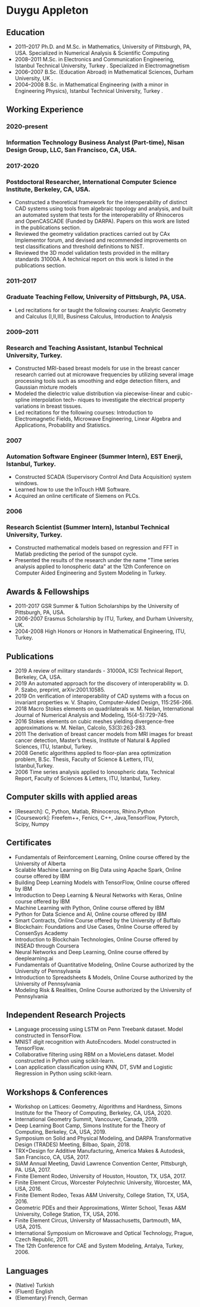 # Duygu Appleton

## Education
* 2011–2017 Ph.D. and M.Sc. in Mathematics, University of Pittsburgh, PA, USA.
Specialized in Numerical Analysis & Scientific Computing
* 2008–2011 M.Sc. in Electronics and Communication Engineering, Istanbul Technical University,
Turkey .
Specialized in Electromagnetism
* 2006–2007 B.Sc. (Education Abroad) in Mathematical Sciences, Durham University, UK .
* 2004–2008 B.Sc. in Mathematical Engineering (with a minor in Engineering Physics), Istanbul
Technical University, Turkey .

## Working Experience
### 2020-present 
### Information Technology Business Analyst (Part-time), Nisan Design Group, LLC, San Francisco, CA, USA.
### 2017-2020 
### Postdoctoral Researcher, International Computer Science Institute, Berkeley, CA, USA.
* Constructed a theoretical framework for the interoperability of distinct CAD systems using
tools from algebraic topology and analysis, and built an automated system that tests for the
interoperability of Rhinoceros and OpenCASCADE (Funded by DARPA). Papers on this work are
listed in the publications section.
* Reviewed the geometry validation practices carried out by CAx Implementor forum, and devised
and recommended improvements on test classifications and threshold definitions to NIST.
* Reviewed the 3D model validation tests provided in the military standards 31000A. A technical
report on this work is listed in the publications section.
### 2011–2017 
### Graduate Teaching Fellow, University of Pittsburgh, PA, USA.
* Led recitations for or taught the following courses: Analytic Geometry and Calculus (I,II,III), Business Calculus, Introduction to Analysis
### 2009–2011 
### Research and Teaching Assistant, Istanbul Technical University, Turkey.
* Constructed MRI-based breast models for use in the breast cancer research carried out at microwave
frequencies by utilizing several image processing tools such as smoothing and edge detection
filters, and Gaussian mixture models
* Modeled the dielectric value distribution via piecewise-linear and cubic-spline interpolation tech-
niques to investigate the electrical property variations in breast tissues.
* Led recitations for the following courses: Introduction to Electromagnetic Fields, Microwave
Engineering, Linear Algebra and Applications, Probability and Statistics.
### 2007 
### Automation Software Engineer (Summer Intern), EST Enerji, Istanbul, Turkey.
* Constructed SCADA (Supervisory Control And Data Acquisition) system windows.
* Learned how to use the InTouch HMI Software.
* Acquired an online certificate of Siemens on PLCs.
### 2006 
### Research Scientist (Summer Intern), Istanbul Technical University, Turkey.
* Constructed mathematical models based on regression and FFT in Matlab predicting the period
of the sunspot cycle.
* Presented the results of the research under the name "Time series analysis applied to Ionospheric
data" at the 12th Conference on Computer Aided Engineering and System Modeling in Turkey.

## Awards & Fellowships
* 2011-2017 GSR Summer & Tuition Scholarships by the University of Pittsburgh, PA, USA.
* 2006-2007 Erasmus Scholarship by ITU, Turkey, and Durham University, UK.
* 2004-2008 High Honors or Honors in Mathematical Engineering, ITU, Turkey.

## Publications
* 2019 A review of military standards - 31000A, ICSI Technical Report, Berkeley, CA, USA.
* 2019 An automated approach for the discovery of interoperability w. D. P. Szabo, preprint,
arXiv:2001.10585.
* 2019 On verification of interoperability of CAD systems with a focus on invariant properties w. V. Shapiro, Computer-Aided Design, 115:256-266.
* 2018 Macro Stokes elements on quadrilaterals w. M. Neilan, International Journal of Numerical Analysis and Modeling, 15(4-5):729-745.
* 2016 Stokes elements on cubic meshes yielding divergence-free approximations w. M. Neilan,
Calcolo, 53(3):263-283.
* 2011 The derivation of breast cancer models from MRI images for breast cancer detection, Master’s thesis, Institute of Natural & Applied Sciences, ITU, Istanbul, Turkey.
* 2008 Genetic algorithms applied to floor-plan area optimization problem, B.Sc. Thesis, Faculty of Science & Letters, ITU, Istanbul,Turkey.
* 2006 Time series analysis applied to Ionospheric data, Technical Report, Faculty of Sciences & Letters, ITU, Istanbul, Turkey.

## Computer skills with applied areas
* [Research]: C, Python, Matlab, Rhinoceros, Rhino.Python
* [Coursework]: Freefem++, Fenics, C++, Java,TensorFlow, Pytorch, Scipy, Numpy

## Certificates
* Fundamentals of Reinforcement Learning, Online course offered by the University of Alberta
* Scalable Machine Learning on Big Data using Apache Spark, Online course offered by IBM
* Building Deep Learning Models with TensorFlow, Online course offered by IBM
* Introduction to Deep Learning & Neural Networks with Keras, Online course offered by IBM
* Machine Learning with Python, Online course offered by IBM
* Python for Data Science and AI, Online course offered by IBM
* Smart Contracts, Online Course offered by the University of Buffalo
* Blockchain: Foundations and Use Cases, Online Course offered by ConsenSys Academy
* Introduction to Blockchain Technologies, Online Course offered by INSEAD through Coursera
* Neural Networks and Deep Learning, Online course offered by deeplearning.ai
* Fundamentals of Quantitative Modeling, Online Course authorized by the University of Pennsylvania
* Introduction to Spreadsheets & Models, Online Course authorized by the University of Pennsylvania
* Modeling Risk & Realities, Online Course authorized by the University of Pennsylvania

## Independent Research Projects
* Language processing using LSTM on Penn Treebank dataset. Model constructed in TensorFlow.
* MNIST digit recognition with AutoEncoders. Model constructed in TensorFlow.
* Collaborative filtering using RBM on a MovieLens dataset. Model constructed in Python using scikit-learn.
* Loan application classification using KNN, DT, SVM and Logistic Regression in Python using scikit-learn.

## Workshops & Conferences
* Workshop on Lattices: Geometry, Algorithms and Hardness, Simons Institute for the Theory of Computing,
Berkeley, CA, USA, 2020.
* International Geometry Summit, Vancouver, Canada, 2019.
* Deep Learning Boot Camp, Simons Institute for the Theory of Computing, Berkeley, CA, USA, 2019.
* Symposium on Solid and Physical Modeling, and DARPA Transformative Design (TRADES) Meeting,
Bilbao, Spain, 2018.
* TRX+Design for Additive Manufacturing, America Makes & Autodesk, San Francisco, CA, USA, 2017.
* SIAM Annual Meeting, David Lawrence Convention Center, Pittsburgh, PA. USA, 2017.
* Finite Element Rodeo, University of Houston, Houston, TX, USA, 2017.
* Finite Element Circus, Worcester Polytechnic University, Worcester, MA, USA, 2016.
* Finite Element Rodeo, Texas A&M University, College Station, TX, USA, 2016.
* Geometric PDEs and their Approximations, Winter School, Texas A&M University, College Station, TX,
USA, 2016.
* Finite Element Circus, University of Massachusetts, Dartmouth, MA, USA, 2015.
* International Symposium on Microwave and Optical Technology, Prague, Czech Republic, 2011.
* The 12th Conference for CAE and System Modeling, Antalya, Turkey, 2006.

## Languages
* (Native) Turkish
* (Fluent) English
* (Elementary) French, German
